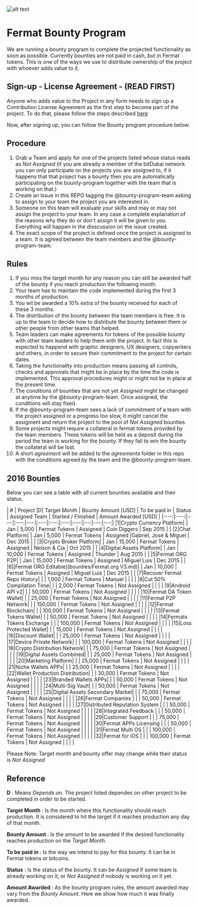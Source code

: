 ![alt text](https://github.com/bitDubai/media-kit/blob/master/MediaKit/Fermat%20Branding/Fermat%20Logotype/Fermat_Logo_3D.png "Fermat Logo")

# Fermat Bounty Program

We are running a bounty program to complete the projected functionality as soon as possible. Currently bounties are not paid in cash, but in Fermat tokens. This is one of the ways we use to distribute ownership of the project with whoever adds value to it. 

## Sign-up - License Agreement - (READ FIRST)
Anyone who adds value to the Project in any form needs to sign up a Contribution License Agreement as the first step to become part of the project. To do that, please follow the steps described [here](https://github.com/bitDubai/contribution-program/tree/master/license-agreements/README.md) 

Now, after signing up,  you can follow the Bounty program procedure below.

## Procedure

1. Grab a Team and apply for one of the projects listed whose status reads as _Not Assigned_ (if you are already a member of the bitDubai network you can only participate on the projects you are assigned to, if it happens that that project has a bounty then you are automatically participating on the bounty-program together with the team that is working on that.)
2. Create an Issue in this REPO tagging the @bounty-program-team asking to assign to your team the project you are interested in.
3. Someone on this team will evaluate your skills and may or may not assign the project to your team. In any case a complete explanation of the reasons why they do or don't assign it will be given to you. Everything will happen in the disscussion on the issue created.
4. The exact scope of the project is defined once the project is assigned to a team. It is agreed between the team members and the @bounty-program-team.

## Rules

1. If you miss the target month for any reason you can still be awarded half of the bounty if you reach production the following month.
2. Your team has to maintain the code implemented during the first 3 months of production. 
3. You wil be awarded a 10% extra of the bounty received for each of these 3 months.
4. The distribution of the bounty between the team members is free. It is up to the team to decide how to distribute the bounty between them or other people from other teams that helped.
5. Team leaders can make agreements for tokens of the possible bounty with other team leaders to help them with the project. In fact this is expected to happend with graphic designers, UX designers, copywriters and others, in order to secure their commitment to the project for certain dates.
6. Taking the functionality into production means passing all controls, checks and approvals that might be in place by the time the code is implemented. This approval procedures might or might not be in place at the present time.
7. The conditions of bounties that are not yet _Assigned_ might be changed at anytime by the @bounty-program-team. Once assigned, the conditions will stay fixed.
8. If the @bounty-program-team sees a lack of commitment of a team with the project assigned or a progress too slow, it might cancel the assigment and return the project to the pool of _Not Assigned_ bounties.
9. Some projects might require a collateral in fermat tokens provided by the team members. These tokens will be held as a deposit during the period the team is working for the bounty. If they fail to win the bounty the collateral will be lost.
10. A short _agreement_ will be added to the _agreements_ folder in this repo with the conditions agreed by the team and the @bounty-program-team.



## 2016 Bounties

Below you can see a table with all current bounties available and their status. 

| # | Project |D|  Target Month | Bounty Amount [USD] | To be paid in | Status | Assigned Team | Started / Finished | Amount Awarded [USD] |
|:---:|:---:|:---:|:---:|---:|:---:|:---:|:---:|:---:|:--:|---:|---:|
|1|Crypto Currency Platform|  | Jan | 5,000 | Fermat Tokens | Assigned | Coin Diggers | Sep 2015 | | 
|2|Chat Platform|  | Jan | 5,000 | Fermat Tokens | Assigned |Gabriel, José & Miguel | Dec 2015 | | 
|3|Crypto Broker Platform| | Jan | 15,000 | Fermat Tokens | Assigned | Nelson & Cía | Oct 2015 | | 
|4|Digital Assets Platform| | Jan | 10,000 | Fermat Tokens | Assigned | Thunder | Aug 2015 | | 
|5|Fermat ORG P2P| | Jan | 15,000 | Fermat Tokens | Assigned | Miguel Luis | Dec 2015 | | 
|6|[Fermat ORG Editable](bounties/Fermat.org V3.md)| | Jan | 10,000 | Fermat Tokens | Assigned | Miguel Luis | Dec 2015 | |
|7|Recover Fermat Repo History|  | | 1,000 | Fermat Tokens | Manuel | | | | 
|8|Cut 50% Compilation Time|  | | 2,000 | Fermat Tokens | Not Assigned | | | | 
|9|Android API v2|  | | 50,000 | Fermat Tokens | Not Assigned | | | | 
|10|Fermat DA Token Wallet|  | | 25,000 | Fermat Tokens | Not Assigned | | | | 
|11|Fermat P2P Network| | | 150,000 | Fermat Tokens | Not Assigned | | | | 
|12|Fermat Blockchain| |  | 100,000 | Fermat Tokens | Not Assigned | | | | 
|13|Fermat Tokens Wallet| | | 50,000 | Fermat Tokens | Not Assigned | | | | 
|14|Fermats Tokens Exchange |  | | 100,000 | Fermat Tokens | Not Assigned | | | | 
|15|Loss Protected Wallet|  | | 15,000 | Fermat Tokens | Not Assigned | | | | 
|16|Discount Wallet|  | | 25,000 | Fermat Tokens | Not Assigned | | | | 
|17|Device Private Network| | | 100,000 | Fermat Tokens | Not Assigned | | | | 
|18|Crypto Distribution Network|  | | 75,000 | Fermat Tokens | Not Assigned | | | | 
|19|Digital Assets Combined|  | | 25,000 | Fermat Tokens | Not Assigned | | | | 
|20|Marketing Platform|  | | 25,000 | Fermat Tokens | Not Assigned | | | | 
|21|Niche Wallets APPs| | | 25,000 | Fermat Tokens | Not Assigned | | | | 
|22|Wallet Production Distribution| | | 30,000 | Fermat Tokens | Not Assigned | | | | 
|23|Branded Wallets APPs|  | | 50,000 | Fermat Tokens | Not Assigned | | | | 
|24|Multi-Sig Vault|  | | 50,000 | Fermat Tokens | Not Assigned | | | | 
|25|Digital Assets Secondary Market|  |  | 75,000 | Fermat Tokens | Not Assigned | | | | 
|26|Fermat Companies |  |  | 50,000 | Fermat Tokens | Not Assigned | | | | 
|27|Distributed Reputation System |  |  | 50,000 | Fermat Tokens | Not Assigned | | | | 
|28|Integrated Feedback |  |  | 50,000 | Fermat Tokens | Not Assigned | | | | 
|29|Customer Support |  |  | 75,000 | Fermat Tokens | Not Assigned | | | | 
|30|Fermat APPs Licensing | | | 50,000 | Fermat Tokens | Not Assigned | | | | 
|31|Fermat Multi OS | | | 100,000 | Fermat Tokens | Not Assigned | | | | 
|32|Fermat for iOS | |  | 100,000 | Fermat Tokens | Not Assigned | | | | 



Please Note: Target month and bounty offer may change while their status is _Not Assigned_

## Reference 

**D** : Means _Depends on_. The project listed dependes on other project to be completed in order to be started. 

**Target Month** : Is the month where this functionality should reach production. It is considered to hit the target if it reaches production any day of that month.

**Bounty Amount** : Is the amount to be awarded if the desired functionality reaches production on the _Target Month_. 

**To be paid in** : Is the way we intend to pay for this bounty. It can be in Fermat tokens or bitcoins.

**Status** : Is the status of the bounty. It can be _Assigned_ if some team is already working on it, or _Not Assigned_ if nobody is working on it yet.

**Amount Awarded** : As the bounty program rules, the amount awarded may vary from the _Bounty Amount_. Here we show how much it was finally awarded.

